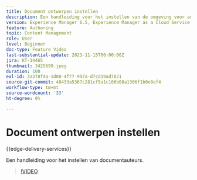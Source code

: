 ```yaml
---
title: Document ontwerpen instellen
description: Een handleiding voor het instellen van de omgeving voor auteurs van documenten.
version: Experience Manager 6.5, Experience Manager as a Cloud Service
feature: Authoring
topic: Content Management
role: User
level: Beginner
doc-type: Feature Video
last-substantial-update: 2023-11-15T00:00:00Z
jira: KT-14465
thumbnail: 3425699.jpeg
duration: 108
exl-id: 3a378f4a-1d08-4f77-997a-d7cd19ad7021
source-git-commit: 48433a5367c281cf5a1c106b08a1306f1b0e8ef4
workflow-type: tm+mt
source-wordcount: '33'
ht-degree: 0%

---
```


# Document ontwerpen instellen

{{edge-delivery-services}}

Een handleiding voor het instellen van documentauteurs.

>[!VIDEO](https://video.tv.adobe.com/v/3438868/?learn=on&captions=dut)
